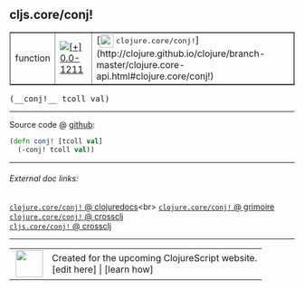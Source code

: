 ## cljs.core/conj!



 <table border="1">
<tr>
<td>function</td>
<td><a href="https://github.com/cljsinfo/cljs-api-docs/tree/0.0-1211"><img valign="middle" alt="[+] 0.0-1211" title="Added in 0.0-1211" src="https://img.shields.io/badge/+-0.0--1211-lightgrey.svg"></a> </td>
<td>
[<img height="24px" valign="middle" src="http://i.imgur.com/1GjPKvB.png"> <samp>clojure.core/conj!</samp>](http://clojure.github.io/clojure/branch-master/clojure.core-api.html#clojure.core/conj!)
</td>
</tr>
</table>


 <samp>
(__conj!__ tcoll val)<br>
</samp>

---







Source code @ [github](https://github.com/clojure/clojurescript/blob/r1886/src/cljs/cljs/core.cljs#L2405-L2406):

```clj
(defn conj! [tcoll val]
  (-conj! tcoll val))
```

<!--
Repo - tag - source tree - lines:

 <pre>
clojurescript @ r1886
└── src
    └── cljs
        └── cljs
            └── <ins>[core.cljs:2405-2406](https://github.com/clojure/clojurescript/blob/r1886/src/cljs/cljs/core.cljs#L2405-L2406)</ins>
</pre>

-->

---



###### External doc links:

[`clojure.core/conj!` @ clojuredocs](http://clojuredocs.org/clojure.core/conj!)<br>
[`clojure.core/conj!` @ grimoire](http://conj.io/store/v1/org.clojure/clojure/1.7.0-beta3/clj/clojure.core/conj%21/)<br>
[`clojure.core/conj!` @ crossclj](http://crossclj.info/fun/clojure.core/conj%21.html)<br>
[`cljs.core/conj!` @ crossclj](http://crossclj.info/fun/cljs.core.cljs/conj%21.html)<br>

---

 <table>
<tr><td>
<img valign="middle" align="right" width="48px" src="http://i.imgur.com/Hi20huC.png">
</td><td>
Created for the upcoming ClojureScript website.<br>
[edit here] | [learn how]
</td></tr></table>

[edit here]:https://github.com/cljsinfo/cljs-api-docs/blob/master/cljsdoc/cljs.core/conjBANG.cljsdoc
[learn how]:https://github.com/cljsinfo/cljs-api-docs/wiki/cljsdoc-files

<!--

This information was too distracting to show to readers, but I'll leave it
commented here since it is helpful to:

- pretty-print the data used to generate this document
- and show how to retrieve that data



The API data for this symbol:

```clj
{:ns "cljs.core",
 :name "conj!",
 :signature ["[tcoll val]"],
 :history [["+" "0.0-1211"]],
 :type "function",
 :full-name-encode "cljs.core/conjBANG",
 :source {:code "(defn conj! [tcoll val]\n  (-conj! tcoll val))",
          :title "Source code",
          :repo "clojurescript",
          :tag "r1886",
          :filename "src/cljs/cljs/core.cljs",
          :lines [2405 2406]},
 :full-name "cljs.core/conj!",
 :clj-symbol "clojure.core/conj!"}

```

Retrieve the API data for this symbol:

```clj
;; from Clojure REPL
(require '[clojure.edn :as edn])
(-> (slurp "https://raw.githubusercontent.com/cljsinfo/cljs-api-docs/catalog/cljs-api.edn")
    (edn/read-string)
    (get-in [:symbols "cljs.core/conj!"]))
```

-->
